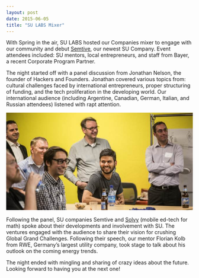 ```yaml
---
layout: post
date: 2015-06-05
title: "SU LABS Mixer"
---
```

With Spring in the air, SU LABS hosted our Companies mixer to engage with our community and debut [Semtive](http://semtive.com/en/home), our newest SU Company. Event attendees included: SU mentors, local entrepreneurs, and staff from Bayer, a recent Corporate Program Partner.

The night started off with a panel discussion from Jonathan Nelson, the founder of Hackers and Founders. Jonathan covered various topics from: cultural challenges faced by international entrepreneurs, proper structuring of funding, and the tech proliferation in the developing world. Our international audience (including Argentine, Canadian, German, Italian, and Russian attendees) listened with rapt attention. 

<!--break-->

![Labs Mixer](/img/blog/2015-06-05.jpg)

Following the panel, SU companies Semtive and [Solvy](http://solvy.com/) (mobile ed-tech for math) spoke about their developments and involvement with SU. The ventures engaged with the audience to share their vision for crushing Global Grand Challenges. Following their speech, our mentor Florian Kolb from RWE, Germany’s largest utility company, took stage to talk about his outlook on the coming energy trends. 

The night ended with mingling and sharing of crazy ideas about the future. Looking forward to having you at the next one!
